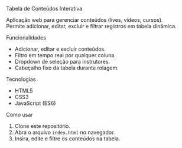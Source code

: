 Tabela de Conteúdos Interativa

Aplicação web para gerenciar conteúdos (lives, vídeos, cursos).  
Permite adicionar, editar, excluir e filtrar registros em tabela dinâmica.

Funcionalidades
- Adicionar, editar e excluir conteúdos.  
- Filtro em tempo real por qualquer coluna.  
- Dropdown de seleção para instrutores.  
- Cabeçalho fixo da tabela durante rolagem.  

Tecnologias
- HTML5  
- CSS3  
- JavaScript (ES6)  

Como usar
1. Clone este repositório.  
2. Abra o arquivo `index.html` no navegador.  
3. Insira, edite e filtre os conteúdos na tabela.  
